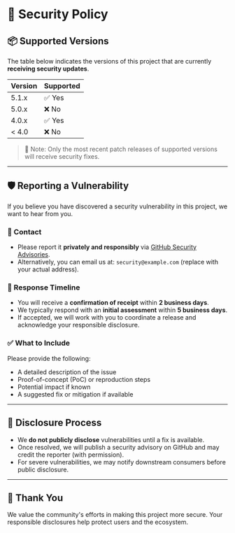 # 🔐 Security Policy

## 📦 Supported Versions

The table below indicates the versions of this project that are currently **receiving security updates**.

| Version | Supported          |
| ------- | ------------------ |
| 5.1.x   | ✅ Yes              |
| 5.0.x   | ❌ No               |
| 4.0.x   | ✅ Yes              |
| < 4.0   | ❌ No               |

> 🔔 Note: Only the most recent patch releases of supported versions will receive security fixes.

---

## 🛡️ Reporting a Vulnerability

If you believe you have discovered a security vulnerability in this project, we want to hear from you.

### 🔗 Contact
- Please report it **privately and responsibly** via [GitHub Security Advisories](https://github.com/<YOUR_ORG_OR_USER>/<YOUR_REPO>/security/advisories).
- Alternatively, you can email us at: `security@example.com` (replace with your actual address).

### 📅 Response Timeline
- You will receive a **confirmation of receipt** within **2 business days**.
- We typically respond with an **initial assessment** within **5 business days**.
- If accepted, we will work with you to coordinate a release and acknowledge your responsible disclosure.

### ✅ What to Include
Please provide the following:
- A detailed description of the issue
- Proof-of-concept (PoC) or reproduction steps
- Potential impact if known
- A suggested fix or mitigation if available

---

## 📃 Disclosure Process

- We **do not publicly disclose** vulnerabilities until a fix is available.
- Once resolved, we will publish a security advisory on GitHub and may credit the reporter (with permission).
- For severe vulnerabilities, we may notify downstream consumers before public disclosure.

---

## 🙏 Thank You

We value the community's efforts in making this project more secure. Your responsible disclosures help protect users and the ecosystem.
